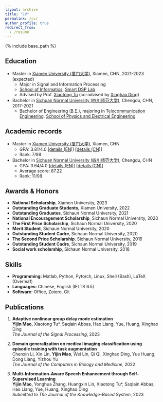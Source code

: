 ```yaml
---
layout: archive
title: "CV"
permalink: /cv/
author_profile: true
redirect_from:
  - /resume
---
```


{% include base_path %}

Education
------
* Master in [Xiamen University (厦门大学)](https://en.xmu.edu.cn/main.htm), Xiamen, CHN, 2021-2023 (expected)
  * Major in Signal and Information Processing
  * [School of Informatics](https://informatics.xmu.edu.cn/en/index.htm), [Smart DSP Lab](https://xmu-smartdsp.github.io/index.html)
  * Advised by Prof. [Xiaotong Tu](https://tormii.github.io/) (co-advised by [Xinghao Ding](https://scholar.google.com/citations?user=k5hVBfMAAAAJ&hl=zh-CN&oi=ao))
* Bachelor in [Sichuan Normal University (四川师范大学)](http://english.sicnu.edu.cn/EnglishIndex/webindex), Chengdu, CHN, 2017-2021
  * Bachelor of Engineering (B.E.), majoring in [Telecommunication Engineering](https://yijinmao.github.io/files/Certification-EN.pdf), [School of Physics and Electrical Engineering](https://english.sicnu.edu.cn/English/article?info=24375)

Academic records
------
* Master in [Xiamen University (厦门大学)](https://en.xmu.edu.cn/main.htm), Xiamen, CHN
  * GPA: 3.81/4.0 [[details (EN)]](https://yijinmao.github.io/files/XMU-GPA-EN.pdf) [[details (CN)]](https://yijinmao.github.io/files/XMU-GPA-CN.pdf) 
  * Rank: 7/98
* Bachelor in [Sichuan Normal University (四川师范大学)](http://english.sicnu.edu.cn/EnglishIndex/webindex), Chengdu, CHN
  * GPA: 3.64/4.0 [[details (EN)]](https://yijinmao.github.io/files/SICNU-GPA-EN.pdf) [[details (CN)]](https://yijinmao.github.io/files/SICNU-GPA-CN.pdf) 
  * Average score: 87.22
  * Rank: 11/98

Awards & Honors
------
* **National Scholarship**, Xiamen University, 2023
* **Outstanding Graduate Students**, Xiamen University, 2022
* **Outstanding Graduates**, Sichaun Normal University, 2021
* **National Encouragement Scholarship**, Sichaun Normal University, 2020
* **The First Price Scholarship**, Sichaun Normal University, 2020
* **Merit Student**, Sichaun Normal University, 2020
* **Outstanding Student Cadre**, Sichaun Normal University, 2020
* **The Second Price Scholarship**, Sichaun Normal University, 2019
* **Outstanding Student Cadre**, Sichaun Normal University, 2019
* **Social work scholarship**, Sichaun Normal University, 2018


Skills
------
* **Programming:** Matlab, Python, Pytorch, Linux, Shell (Bash), LaTeX (Overleaf)
* **Languages:** Chinese, English (IELTS 6.5)
* **Software:** Office, Zotero, Git

Publications
------
<ol>

<li><p> <b>Adaptive nonlinear group delay mode estimation</b><br>
<b>Yijin Mao</b>, Xiaotong Tu*, Saqlain Abbas,  Hao Liang, Yue, Huang, Xinghao Ding<br>
<i>The Journal of the Signal Processing</i>, 2023 <br>
</p>
</li>

<li><p> <b>Domain generalization on medical imaging classification using episodic training with task augmentation</b><br>
Chenxin Li, Xin Lin, <b>Yijin Mao</b>, Wei Lin, Qi Qi, Xinghao Ding, Yue Huang, Dong Liang, Yizhou Yu<br>
<i>The Journal of the Computers in Biology and Medicine</i>, 2022 <br>
</p>
</li>

<li><p> <b>Multi-Information-Aware Speech Enhancement through Self-Supervised Learning</b><br>
<b>Yijin Mao</b>, Yonghua Zhang, Huangxin Lin, Xiaotong Tu*, Saqlain Abbas,  Hao Liang, Yue, Huang, Xinghao Ding<br>
<i>Submitted to The Journal of the Knowledge-Based System</i>, 2023 <br>
</p>
</li>

<!-- <li><p> <b>A Robust Low-Rank Matrix Completion Based on Truncated Nuclear Norm and Lp-norm</b><br>
<b>Liang, Hao </b>and Li, Kang* and Huang, Jianjun<br>
<i>The Journal of Supercomputing</i>, 2022 <br>


<li><p> <b>Adaptive Variational Nonlinear Chirp Mode Decomposition</b><br>
<b>Liang, Hao </b>and Ding, Xinghao and Jakobsson, Andreas and Tu, Xiaotong* and Huang, Yue<br>
in <i>2022 IEEE International Conference on Acoustics, Speech and Signal Processing (ICASSP)</i>, 2022 <br>

<li><p> <b>High-Resolution Source Localization Exploiting the Sparsity of the Beamforming Map</b><br>
Ding, Xinghao and <b>Liang, Hao</b> and Jakobsson, Andreas and Tu, Xiaotong* and Huang, Yue<br>
<i>Signal Processing</i>, 2022 <br> -->

